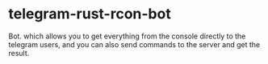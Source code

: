 # telegram-rust-rcon-bot
Bot. which allows you to get everything from the console directly to the telegram users, and you can also send commands to the server and get the result.
